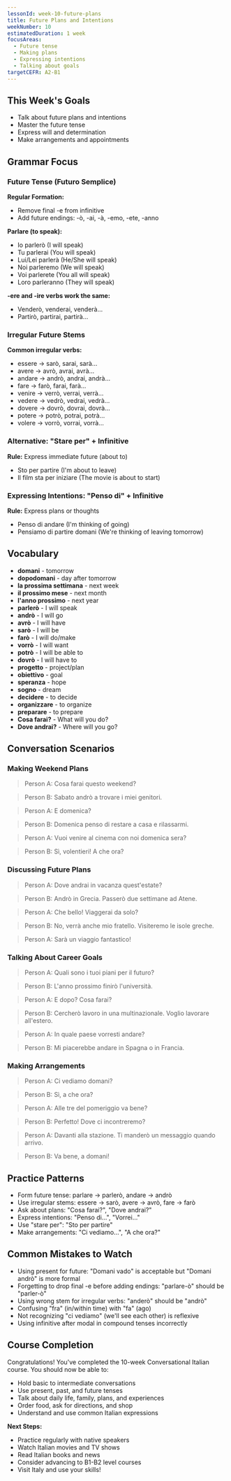 ```yaml
---
lessonId: week-10-future-plans
title: Future Plans and Intentions
weekNumber: 10
estimatedDuration: 1 week
focusAreas:
  - Future tense
  - Making plans
  - Expressing intentions
  - Talking about goals
targetCEFR: A2-B1
---
```


## This Week's Goals

- Talk about future plans and intentions
- Master the future tense
- Express will and determination
- Make arrangements and appointments

## Grammar Focus

### Future Tense (Futuro Semplice)

**Regular Formation:**
- Remove final -e from infinitive
- Add future endings: -ò, -ai, -à, -emo, -ete, -anno

**Parlare (to speak):**
- Io parlerò (I will speak)
- Tu parlerai (You will speak)
- Lui/Lei parlerà (He/She will speak)
- Noi parleremo (We will speak)
- Voi parlerete (You all will speak)
- Loro parleranno (They will speak)

**-ere and -ire verbs work the same:**
- Venderò, venderai, venderà...
- Partirò, partirai, partirà...

### Irregular Future Stems

**Common irregular verbs:**
- essere → sarò, sarai, sarà...
- avere → avrò, avrai, avrà...
- andare → andrò, andrai, andrà...
- fare → farò, farai, farà...
- venire → verrò, verrai, verrà...
- vedere → vedrò, vedrai, vedrà...
- dovere → dovrò, dovrai, dovrà...
- potere → potrò, potrai, potrà...
- volere → vorrò, vorrai, vorrà...

### Alternative: "Stare per" + Infinitive

**Rule:** Express immediate future (about to)
- Sto per partire (I'm about to leave)
- Il film sta per iniziare (The movie is about to start)

### Expressing Intentions: "Penso di" + Infinitive

**Rule:** Express plans or thoughts
- Penso di andare (I'm thinking of going)
- Pensiamo di partire domani (We're thinking of leaving tomorrow)

## Vocabulary

- **domani** - tomorrow
- **dopodomani** - day after tomorrow
- **la prossima settimana** - next week
- **il prossimo mese** - next month
- **l'anno prossimo** - next year
- **parlerò** - I will speak
- **andrò** - I will go
- **avrò** - I will have
- **sarò** - I will be
- **farò** - I will do/make
- **vorrò** - I will want
- **potrò** - I will be able to
- **dovrò** - I will have to
- **progetto** - project/plan
- **obiettivo** - goal
- **speranza** - hope
- **sogno** - dream
- **decidere** - to decide
- **organizzare** - to organize
- **preparare** - to prepare
- **Cosa farai?** - What will you do?
- **Dove andrai?** - Where will you go?

## Conversation Scenarios

### Making Weekend Plans

> Person A: Cosa farai questo weekend?

> Person B: Sabato andrò a trovare i miei genitori.

> Person A: E domenica?

> Person B: Domenica penso di restare a casa e rilassarmi.

> Person A: Vuoi venire al cinema con noi domenica sera?

> Person B: Sì, volentieri! A che ora?

### Discussing Future Plans

> Person A: Dove andrai in vacanza quest'estate?

> Person B: Andrò in Grecia. Passerò due settimane ad Atene.

> Person A: Che bello! Viaggerai da solo?

> Person B: No, verrà anche mio fratello. Visiteremo le isole greche.

> Person A: Sarà un viaggio fantastico!

### Talking About Career Goals

> Person A: Quali sono i tuoi piani per il futuro?

> Person B: L'anno prossimo finirò l'università.

> Person A: E dopo? Cosa farai?

> Person B: Cercherò lavoro in una multinazionale. Voglio lavorare all'estero.

> Person A: In quale paese vorresti andare?

> Person B: Mi piacerebbe andare in Spagna o in Francia.

### Making Arrangements

> Person A: Ci vediamo domani?

> Person B: Sì, a che ora?

> Person A: Alle tre del pomeriggio va bene?

> Person B: Perfetto! Dove ci incontreremo?

> Person A: Davanti alla stazione. Ti manderò un messaggio quando arrivo.

> Person B: Va bene, a domani!

## Practice Patterns

- Form future tense: parlare → parlerò, andare → andrò
- Use irregular stems: essere → sarò, avere → avrò, fare → farò
- Ask about plans: "Cosa farai?", "Dove andrai?"
- Express intentions: "Penso di...", "Vorrei..."
- Use "stare per": "Sto per partire"
- Make arrangements: "Ci vediamo...", "A che ora?"

## Common Mistakes to Watch

- Using present for future: "Domani vado" is acceptable but "Domani andrò" is more formal
- Forgetting to drop final -e before adding endings: "parlare-ò" should be "parler-ò"
- Using wrong stem for irregular verbs: "anderò" should be "andrò"
- Confusing "fra" (in/within time) with "fa" (ago)
- Not recognizing "ci vediamo" (we'll see each other) is reflexive
- Using infinitive after modal in compound tenses incorrectly

## Course Completion

Congratulations! You've completed the 10-week Conversational Italian course. You should now be able to:
- Hold basic to intermediate conversations
- Use present, past, and future tenses
- Talk about daily life, family, plans, and experiences
- Order food, ask for directions, and shop
- Understand and use common Italian expressions

**Next Steps:**
- Practice regularly with native speakers
- Watch Italian movies and TV shows
- Read Italian books and news
- Consider advancing to B1-B2 level courses
- Visit Italy and use your skills!
